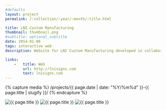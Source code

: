 ```yaml
---
#defaults
layout: project
permalink: /:collection/:year/:month/:title.html

title: LNI Custom Manufacturing
thumbnail: thumbnail.png
#subtitle: optional_subtitle
date: 2014-01-06
tags: interactive web
description: Website for LNI Custom Manufacturing developed in collaboration with <a href="http://babcockdesign.net" target="_blank">Chris Babcock.</a> LNI designs, builds, and deploys custom shelters, signs, and facades for several municipalities and an impressive set of corporate clients like Nike, Time Warner, and Disney.

links:
    -   title: Web
        url: http://lnisigns.com
        text: lnisigns.com
---
```


<!-- set project media path -->
{% capture media %}
    /projects/{{ page.date | date: "%Y/%m%d" }}-{{ page.title | slugify }}/
{% endcapture %}
<!-- end -->

<!-- media --><img class="span8" src="{{ site.data.global_assets.placeholder }}" data-original="{{media|strip}}lni-1.png" alt="{{ page.title }}">
<img class="span8" src="{{ site.data.global_assets.placeholder }}" data-original="{{media|strip}}lni-2.png" alt="{{ page.title }}">
<img class="span8" src="{{ site.data.global_assets.placeholder }}" data-original="{{media|strip}}lni-3.png" alt="{{ page.title }}">

